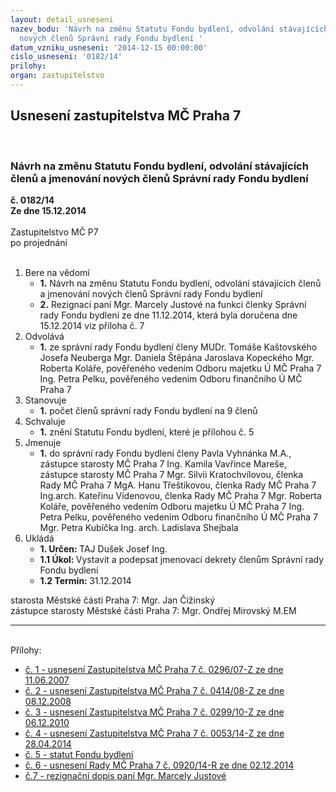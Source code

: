 ```yaml
---
layout: detail_usneseni
nazev_bodu: 'Návrh na změnu Statutu Fondu bydlení, odvolání stávajících členů a jmenování
  nových členů Správní rady Fondu bydlení '
datum_vzniku_usneseni: '2014-12-15 00:00:00'
cislo_usneseni: '0182/14'
prilohy: 
organ: zastupitelstvo
---
```

<div id="ucUsn_pList" class="usn">
	<span><h2>Usnesení zastupitelstva MČ Praha 7 </h2>
<br></span><div class="standBody">
<span><h3>Návrh na změnu Statutu Fondu bydlení, odvolání stávajících členů a jmenování nových členů Správní rady Fondu bydlení </h3></span><div class="center">
		<strong>č. 0182/14</strong><br>
	</div>
<div class="center">
		<strong>Ze dne 15.12.2014</strong><br><br>
	</div>Zastupitelstvo MČ P7<br> po projednání<br><br><ol>
<li>Bere na vědomí<ul>
<li>
<strong>1.</strong> Návrh na změnu Statutu Fondu bydlení, odvolání stávajících členů a jmenování nových členů Správní rady Fondu bydlení </li>
<li>
<strong>2.</strong> Rezignaci paní Mgr. Marcely Justové  na funkci členky Správní rady Fondu bydlení ze dne 11.12.2014, která byla doručena dne 15.12.2014 viz příloha č. 7 </li>
</ul>
</li>
<li>Odvolává<ul><li>
<strong>1.</strong> ze správní rady Fondu bydlení členy  MUDr. Tomáše Kaštovského Josefa Neuberga  Mgr. Daniela Štěpána Jaroslava Kopeckého Mgr. Roberta Koláře, pověřeného vedením Odboru majetku Ú MČ Praha 7  Ing. Petra Pelku, pověřeného vedením Odboru finančního Ú MČ Praha 7</li></ul>
</li>
<li>Stanovuje<ul><li>
<strong>1.</strong> počet členů správní rady Fondu bydlení na 9 členů</li></ul>
</li>
<li>Schvaluje<ul><li>
<strong>1.</strong> znění Statutu Fondu bydlení, které je přílohou č. 5        </li></ul>
</li>
<li>Jmenuje<ul><li>
<strong>1.</strong> do správní rady Fondu bydlení členy Pavla Vyhnánka M.A., zástupce starosty MČ Praha 7 Ing. Kamila Vavřince Mareše, zástupce starosty MČ Praha 7 Mgr. Silvii Kratochvílovou, členka Rady MČ Praha 7  MgA. Hanu Třeštíkovou, členka Rady MČ Praha 7  Ing.arch. Kateřinu Vídenovou, členka Rady MČ Praha 7 Mgr. Roberta Koláře, pověřeného vedením Odboru majetku Ú MČ Praha 7          Ing. Petra Pelku, pověřeného vedením Odboru finančního Ú MČ Praha 7 Mgr. Petra Kubíčka Ing. arch. Ladislava Shejbala    </li></ul>
</li>
<li>Ukládá<ul>
<li>
<strong>1. Určen: </strong>TAJ Dušek Josef Ing.</li>
<li>
<strong>1.1 Úkol: </strong>Vystavit a podepsat jmenovací dekrety členům Správní rady Fondu bydlení </li>
<li>
<strong>1.2 Termín: </strong>31.12.2014</li>
</ul>
</li>
</ol>starosta Městské části Praha 7: Mgr. Jan Čižinský<br>zástupce starosty Městské části Praha 7: Mgr. Ondřej Mirovský M.EM<hr>
<br>Přílohy: <ul>
<li><a href="/zdroj.aspx?typ=4&amp;id=59581&amp;sh=-1249629707" target="_blank" title="Soubor (.doc 29,5 kB)-nové okno">č. 1 - usnesení Zastupitelstva MČ Praha 7 č. 0296/07-Z ze dne 11.06.2007</a></li> <li><a href="/zdroj.aspx?typ=4&amp;id=59582&amp;sh=-1249805611" target="_blank" title="Soubor (.doc 30,5 kB)-nové okno">č. 2 - usnesení Zastupitelstva MČ Praha 7 č. 0414/08-Z ze dne 08.12.2008</a></li> <li><a href="/zdroj.aspx?typ=4&amp;id=59583&amp;sh=-1249704267" target="_blank" title="Soubor (.doc 32 kB)-nové okno">č. 3 - usnesení Zastupitelstva MČ Praha 7 č. 0299/10-Z ze dne 06.12.2010</a></li> <li><a href="/zdroj.aspx?typ=4&amp;id=59584&amp;sh=-1249530475" target="_blank" title="Soubor (.doc 31 kB)-nové okno">č. 4 - usnesení Zastupitelstva MČ Praha 7 č. 0053/14-Z ze dne 28.04.2014</a></li> <li><a href="/zdroj.aspx?typ=4&amp;id=59585&amp;sh=-1249494923" target="_blank" title="Soubor (.doc 32 kB)-nové okno">č. 5 - statut Fondu bydlení</a></li> <li><a href="/zdroj.aspx?typ=4&amp;id=59586&amp;sh=-1249606315" target="_blank" title="Soubor (.doc 32 kB)-nové okno">č. 6 - usnesení Rady MČ Praha 7 č. 0920/14-R ze dne 02.12.2014</a></li> <li><a href="/zdroj.aspx?typ=4&amp;id=59587&amp;sh=-1249570507" target="_blank" title="Soubor (.pdf 91,5 kB)-nové okno">č.7 - rezignační dopis paní Mgr. Marcely Justové</a></li> </ul>
</div>
</div>